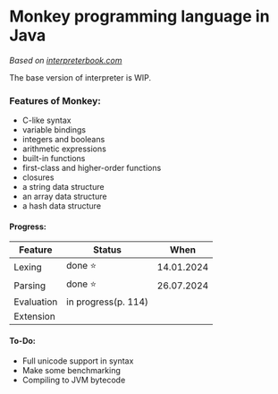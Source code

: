 # Monkey programming language in Java
_Based on [interpreterbook.com](https://interpreterbook.com)_

The base version of interpreter is WIP.

### Features of Monkey:
- C-like syntax  
- variable bindings  
- integers and booleans  
- arithmetic expressions  
- built-in functions  
- first-class and higher-order functions  
- closures  
- a string data structure  
- an array data structure  
- a hash data structure  

#### Progress:
| Feature    | Status              | When       |  
|------------|---------------------|------------|  
| Lexing     | done ⭐              | 14.01.2024 |
| Parsing    | done ⭐              | 26.07.2024 |
| Evaluation | in progress(p. 114) |            |
| Extension  |                     |            |


#### To-Do:
- Full unicode support in syntax
- Make some benchmarking
- Compiling to JVM bytecode
